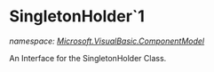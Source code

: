 ﻿# SingletonHolder`1
_namespace: [Microsoft.VisualBasic.ComponentModel](./index.md)_

An Interface for the SingletonHolder Class.




